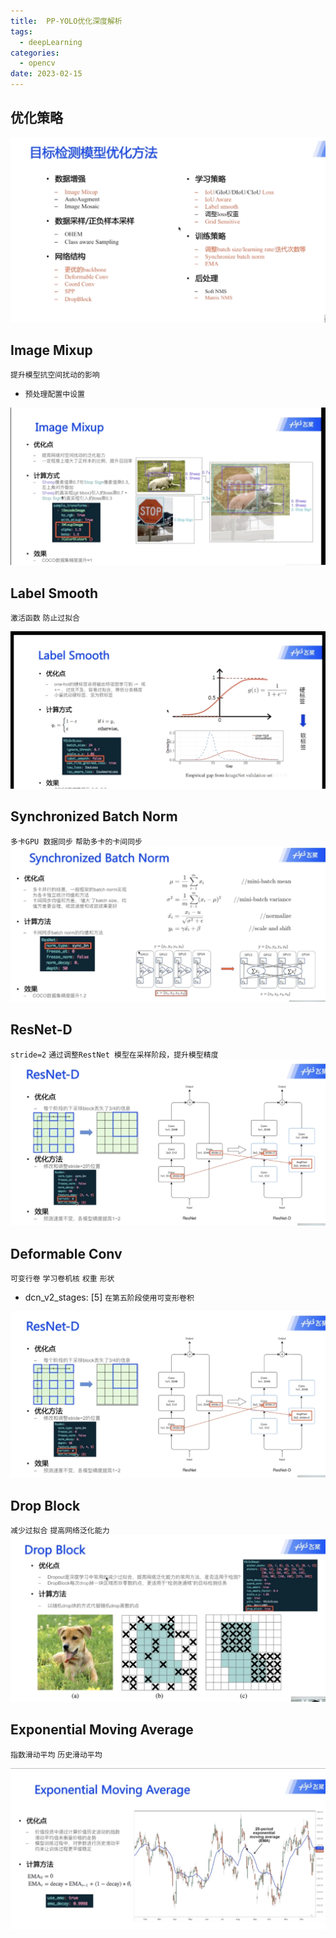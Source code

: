 ```yaml
---
title:  PP-YOLO优化深度解析
tags:
  - deepLearning
categories:
  - opencv 
date: 2023-02-15
---
```

## 优化策略
![20230215231843.png](/images/deep/20230215231843.png)

## Image Mixup

`提升模型抗空间扰动的影响` 

- `预处理配置中设置`

![20230216094911.png](/images/deep/20230216094911.png)


## Label Smooth

`激活函数`  `防止过拟合`

![20230216095641.png](/images/deep/20230216095641.png)


## Synchronized Batch Norm
`多卡GPU 数据同步`  `帮助多卡的卡间同步`    
![20230216095902.png](/images/deep/20230216095902.png)

## ResNet-D
`stride=2`  `通过调整RestNet 模型在采样阶段，提升模型精度`
![20230216100538.png](/images/deep/20230216100538.png)

## Deformable Conv
`可变行卷`  `学习卷机核` `权重` `形状`

- dcn_v2_stages: [5] `在第五阶段使用可变形卷积`

![20230216100538.png](/images/deep/20230216100538.png)

## Drop Block
`减少过拟合`   `提高网络泛化能力`
![20230216101310.png](/images/deep/20230216101310.png)

## Exponential Moving Average

`指数滑动平均` `历史滑动平均` 

![20230216101612.png](/images/deep/20230216101612.png)


